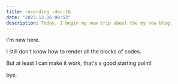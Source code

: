 ```yaml
---
title: recording -dec-16
date: "2023.12.16 09:53"
description: Today, I begin my new trip about the my new blog.
---
```


I'm new here.

I still don't know how to render all the blocks of codes.

But at least I can make it work, that's a good starting point!

bye.